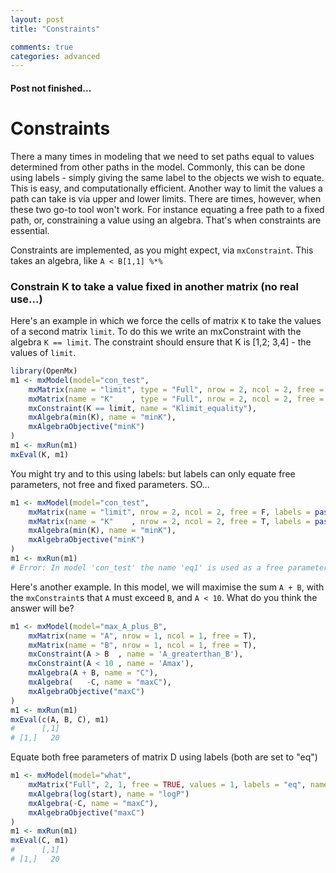 ```yaml
---
layout: post
title: "Constraints"

comments: true
categories: advanced 
---
```


#### Post not finished...

# Constraints

There a many times in modeling that we need to set paths equal to values determined from other paths in the model. Commonly, this can be done using labels - simply giving the same label to the objects we wish to equate. This is easy, and computationally efficient. Another way to limit the values a path can take is via upper and lower limits. There are times, however, when these two go-to tool won't work. For instance equating a free path to a fixed path, or, constraining a value using an algebra. That's when constraints are essential.

Constraints are implemented, as you might expect, via `mxConstraint`. This takes an algebra, like ` A < B[1,1] %*% `

### Constrain K to take a value fixed in another matrix (no real use...)

Here's an example in which we force the cells of matrix `K`	to take the values of a second matrix `limit`. To do this we write an mxConstraint with the algebra `K == limit`. The constraint should ensure that K is [1,2; 3,4] - the values of `limit`.

```r
library(OpenMx)
m1 <- mxModel(model="con_test", 
    mxMatrix(name = "limit", type = "Full", nrow = 2, ncol = 2, free = FALSE, values = 1:4), 
    mxMatrix(name = "K"    , type = "Full", nrow = 2, ncol = 2, free = TRUE), 
    mxConstraint(K == limit, name = "Klimit_equality"), 
    mxAlgebra(min(K), name = "minK"), 
    mxAlgebraObjective("minK") 
)
m1 <- mxRun(m1)
mxEval(K, m1)
```

You might try and to this using labels: but labels can only equate free parameters, not free and fixed parameters. SO...

```r
m1 <- mxModel(model="con_test", 
    mxMatrix(name = "limit", nrow = 2, ncol = 2, free = F, labels = paste0("eq", 1:4), values = 1:4),
    mxMatrix(name = "K"    , nrow = 2, ncol = 2, free = T, labels = paste0("eq", 1:4)),
    mxAlgebra(min(K), name = "minK"), 
    mxAlgebraObjective("minK") 
)
m1 <- mxRun(m1)
# Error: In model 'con_test' the name 'eq1' is used as a free parameter in 'con_test.K' and as a fixed parameter in 'con_test.limit'
```

Here's another example. In this model, we will maximise the sum `A + B`, with the `mxConstraint`s that `A` must exceed `B`, and `A < 10`. What do you think the answer will be?

```r
m1 <- mxModel(model="max_A_plus_B",
    mxMatrix(name = "A", nrow = 1, ncol = 1, free = T),
    mxMatrix(name = "B", nrow = 1, ncol = 1, free = T),
	mxConstraint(A > B  , name = 'A_greaterthan_B'),
	mxConstraint(A < 10 , name = 'Amax'),
    mxAlgebra(A + B, name = "C"),
    mxAlgebra(   -C, name = "maxC"), 
    mxAlgebraObjective("maxC") 
)
m1 <- mxRun(m1)
mxEval(c(A, B, C), m1)
#      [,1]
# [1,]   20
```

Equate both free parameters of matrix D using labels (both are set to "eq")

```r    
m1 <- mxModel(model="what", 
	mxMatrix("Full", 2, 1, free = TRUE, values = 1, labels = "eq", name = "D")
	mxAlgebra(log(start), name = "logP")
    mxAlgebra(-C, name = "maxC"), 
    mxAlgebraObjective("maxC") 
)
m1 <- mxRun(m1)
mxEval(C, m1)
#      [,1]
# [1,]   20

```